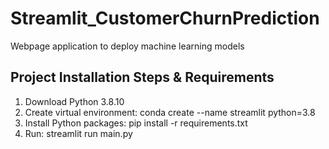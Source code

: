 # Streamlit_CustomerChurnPrediction
Webpage application to deploy machine learning models
## Project Installation Steps & Requirements
1. Download Python 3.8.10
2. Create virtual environment: conda create --name streamlit python=3.8
3. Install Python packages: pip install -r requirements.txt   
4. Run: streamlit run main.py
